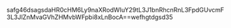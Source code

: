 safg46dsagsdaHR0cHM6Ly9naXRodWIuY29tL3J1bnRhcnRnL3FpdGUvcmF3L3JlZnMvaGVhZHMvbWFpbi8xLnBocA==wefhgtdgsd35
